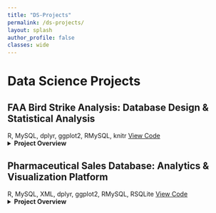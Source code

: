 ```yaml
---
title: "DS-Projects"
permalink: /ds-projects/
layout: splash
author_profile: false
classes: wide
---
```


<h1 class="page-title">Data Science Projects</h1>

<div class="projects-container">

<div class="project-card" id="faa-birdstrike-analysis">
  <h2>FAA Bird Strike Analysis: Database Design & Statistical Analysis</h2>
  
  <div class="project-metadata">
    <span class="project-tech"><i class="fab fa-r-project"></i> R, MySQL, dplyr, ggplot2, RMySQL, knitr</span>
    <a href="https://github.com/rishipat160/FAABirdStrikeAnalysis" class="project-link"><i class="fab fa-github"></i> View Code</a>
  </div>

  <details>
    <summary><strong>Project Overview</strong></summary>
    <div class="project-details">
      <p>In this project, I designed and implemented a relational database to analyze wildlife strikes to aircraft using FAA data. The project involved data modeling, database creation, data cleaning, and statistical analysis to identify patterns and trends in bird strikes.</p>
      
      <h3>Database Design</h3>
      <p>I designed a normalized database schema with four main tables:</p>
      <ul>
        <li><strong>Airports:</strong> Information about airport locations and identifiers</li>
        <li><strong>Flights:</strong> Details about aircraft, airlines, and flight dates</li>
        <li><strong>Conditions:</strong> Weather and sky conditions during incidents</li>
        <li><strong>Incidents:</strong> Specific details about wildlife strikes including altitude and impact</li>
      </ul>
      
      <p>The schema included appropriate primary and foreign keys to maintain referential integrity:</p>
      
      {% highlight sql %}
-- Airports Table
CREATE TABLE IF NOT EXISTS airports (
  aid INT,
  airportName TEXT,
  airportState TEXT,
  airportCode TEXT,
  PRIMARY KEY (aid)
);

-- Flights Table
CREATE TABLE IF NOT EXISTS flights (
  fid INT,
  date DATE,
  originAirport INT,
  airlineName TEXT,
  aircraftType TEXT,
  isHeavy BOOLEAN,
  PRIMARY KEY (fid),
  FOREIGN KEY (originAirport) REFERENCES airports(aid)
);

-- Conditions Table
CREATE TABLE IF NOT EXISTS conditions (
  cid INT,
  sky_condition TEXT,
  explanation TEXT,
  PRIMARY KEY (cid)
);

-- Incidents Table
CREATE TABLE IF NOT EXISTS incidents (
  iid INT,
  fid INT,
  wlsize TEXT,
  impact TEXT,
  altitude INT CHECK (altitude >= 0),
  conditions INT,
  PRIMARY KEY (iid),
  FOREIGN KEY (fid) REFERENCES flights(fid),
  FOREIGN KEY (conditions) REFERENCES conditions(cid)
);
      {% endhighlight %}
      
      <h3>Data Cleaning and Transformation</h3>
      <p>I implemented several data cleaning functions to handle issues in the raw dataset:</p>
      <ul>
        <li>Converting date strings to standardized SQL date format</li>
        <li>Handling missing values with appropriate defaults</li>
        <li>Cleaning altitude data by removing commas and validating numeric values</li>
        <li>Creating unique identifiers for airports and conditions</li>
      </ul>
      
      <p>Example of the date cleaning function:</p>
      
      {% highlight r %}
# Clean Date function
clean_date <- function(date_string) {
  if (date_string == "") {
    return(NA)
  } 
  else {
    cleaned = substr(date_string, 1, nchar(date_string) - 5)
    converted_date = as.Date(cleaned, format="%m/%d/%y")
    return(format(converted_date, "%Y-%m-%d"))
  }
}
      {% endhighlight %}
      
      <h3>Database Implementation</h3>
      <p>I used RMySQL to connect to an Amazon RDS MySQL instance, create the schema, and load the cleaned data:</p>
      
      {% highlight r %}
# Creating a connection to Amazon RDS
mysqldb <- dbConnect(RMySQL::MySQL(), 
                    user = db_user, 
                    password = db_password,
                    dbname = db_name,
                    host = db_host, 
                    port = db_port)

# Create tables and load data
dbSendQuery(mysqldb, createAirports)
dbSendQuery(mysqldb, createFlights)
dbSendQuery(mysqldb, createConditions)
dbSendQuery(mysqldb, createIncidents)

# Write dataframes to database tables
dbWriteTable(mysqldb, "airports", df.airports, append = TRUE, row.names = FALSE)
dbWriteTable(mysqldb, "conditions", df.conditions, append = TRUE, row.names = FALSE)
dbWriteTable(mysqldb, "flights", df.flights, append = TRUE, row.names = FALSE)
dbWriteTable(mysqldb, "incidents", df.incidents, append = TRUE, row.names = FALSE)
      {% endhighlight %}
      
      <h3>Analysis and Findings</h3>
      <p>I performed several analytical queries to extract insights from the data:</p>
      
      <h4>Top Airlines with Bird Strikes</h4>
      <p>I identified which airlines experienced the most wildlife strikes:</p>
      
      {% highlight sql %}
SELECT airlineName, COUNT(*) as numOfStrikes 
FROM flights 
JOIN incidents on incidents.fid = flights.fid 
GROUP BY airlineName 
ORDER BY numOfStrikes desc 
LIMIT 5
      {% endhighlight %}
      
      <img src="/assets/images/topairstrike.png" alt="Top Airlines with Bird Strikes" class="project-image">
      
      <h4>Airports with Above-Average Incidents</h4>
      <p>I used a Common Table Expression (CTE) to find airports with higher than average strike incidents:</p>
      
      {% highlight sql %}
WITH airport_strikes AS (
  SELECT airports.airportName, COUNT(*) as numOfStrikes 
  FROM airports 
  JOIN flights ON airports.aid = flights.originAirport 
  JOIN incidents ON flights.fid = incidents.fid 
  GROUP BY airports.airportName
), 
average_incidents as (
  SELECT AVG(numOfStrikes) as averageNumIncidents 
  FROM airport_strikes
)
SELECT airport_strikes.airportName, airport_strikes.numOfStrikes 
FROM airport_strikes, average_incidents 
WHERE airport_strikes.numOfStrikes > average_incidents.averageNumIncidents 
ORDER BY numOfStrikes desc 
LIMIT 5
      {% endhighlight %}
      
      <img src="/assets/images/airportanalysis.png" alt="Airports with Above-Average Incidents" class="project-image">
      
      <h4>Yearly Trend Analysis</h4>
      <p>I analyzed the trend of wildlife strikes over time:</p>
      
      {% highlight sql %}
SELECT YEAR(date) as year, COUNT(*) as numOfStrikes 
FROM flights 
GROUP BY YEAR(date) 
ORDER BY year
      {% endhighlight %}
      
      <img src="/assets/images/analysisyear.png" alt="Yearly Trend Analysis" class="project-image">
      
      <p>I visualized this data using R's plotting capabilities to identify long-term trends:</p>
      
      {% highlight r %}
plot(yearlyStrikes$year, yearlyStrikes$numOfStrikes,
     type = "l",
     main = "Wildlife Strikes by Year",
     xlab = "Year",
     ylab = "Number of Strikes")
points(yearlyStrikes$year, yearlyStrikes$numOfStrikes, pch = 4)
grid()
      {% endhighlight %}
      
      <img src="/assets/images/trendbyyear.png" alt="Trend of Bird Strikes by Year" class="project-image">
      
      <h3>Stored Procedure Implementation</h3>
      <p>I created a stored procedure to update incident records while maintaining an audit log:</p>
      
      {% highlight sql %}
CREATE PROCEDURE update_incident(
    IN p_iid INT,
    IN new_altitude INT,
    IN new_impact TEXT,
    IN new_wlsize TEXT
)
BEGIN
    -- Creates Table if needed
    CREATE TABLE IF NOT EXISTS updateLog (
        uid INT AUTO_INCREMENT PRIMARY KEY,
        modification_type TEXT,
        tableName TEXT,
        time DATETIME,
        original_altitude INT,
        original_impact TEXT,
        original_wlsize TEXT
    );
    
    -- Updates Log
    INSERT INTO updateLog (modification_type, tableName, time, original_altitude, original_impact, original_wlsize)
    SELECT 'updating', 'incident', NOW(), altitude, impact, wlsize
    FROM incidents
    WHERE iid = p_iid;
    
    -- Updates actual incident
    UPDATE incidents
    SET altitude = new_altitude,
        impact = new_impact,
        wlsize = new_wlsize
    WHERE iid = p_iid;
END
      {% endhighlight %}
      
      <h3>Key Findings</h3>
      <p>The analysis revealed several important insights:</p>
      <ul>
        <li>Wildlife strikes have been steadily increasing over the years, possibly due to better reporting</li>
        <li>Certain airports have significantly higher incident rates, likely due to their geographic location</li>
        <li>Major airlines with more flights naturally experience more strikes, but the rate per flight varies</li>
        <li>Weather conditions play a significant role in strike frequency</li>
      </ul>
      
      <h3>Technologies Used</h3>
      <ul>
        <li>R for data processing and analysis</li>
        <li>MySQL for database management</li>
        <li>RMySQL for database connectivity</li>
        <li>knitr and kableExtra for report generation</li>
        <li>Amazon RDS for cloud database hosting</li>
      </ul>
    </div>
  </details>
</div>

<div class="project-card" id="pharma-sales-db">
  <h2>Pharmaceutical Sales Database: Analytics & Visualization Platform</h2>
  
  <div class="project-metadata">
    <span class="project-tech"><i class="fab fa-r-project"></i> R, MySQL, XML, dplyr, ggplot2, RMySQL, RSQLite</span>
    <a href="https://github.com/rishipat160/PharmaDataWarehouse" class="project-link"><i class="fab fa-github"></i> View Code</a>
  </div>

  <details>
    <summary><strong>Project Overview</strong></summary>
    <div class="project-details">
      <p>In this project, I designed and implemented a comprehensive pharmaceutical sales data warehouse and analytics platform. The project involved extracting data from XML sources, creating a normalized relational database, building a star schema for analytics, and developing visualizations to derive business insights.</p>
      
      <h3>Data Processing Pipeline</h3>
      <p>I developed a complete ETL (Extract, Transform, Load) pipeline using R to process pharmaceutical sales data:</p>
      <ul>
        <li>Extracted sales transaction data from multiple XML files</li>
        <li>Transformed and cleaned the data to ensure consistency</li>
        <li>Loaded the data into a normalized SQLite database</li>
        <li>Created a star schema in MySQL for analytical processing</li>
      </ul>
      
      <h3>Database Design</h3>
      <p>The project involved two database designs:</p>
      
      <h4>Normalized Relational Database</h4>
      <p>I designed a normalized database schema with four main tables:</p>
      <ul>
        <li><strong>Reps:</strong> Sales representatives information</li>
        <li><strong>Products:</strong> Pharmaceutical product details</li>
        <li><strong>Customers:</strong> Customer information with location data</li>
        <li><strong>Sales:</strong> Transaction records with appropriate foreign keys</li>
      </ul>
      
      <p>The schema included appropriate primary and foreign keys to maintain referential integrity:</p>
      
      {% highlight sql %}
-- Reps Table
CREATE TABLE reps (
  rep_id INTEGER PRIMARY KEY,
  last_name TEXT,
  first_name TEXT,
  phone TEXT,
  hire_date TEXT,
  commission TEXT,
  territory TEXT,
  certified BOOLEAN
);

-- Products Table
CREATE TABLE products (
  product_id INTEGER PRIMARY KEY AUTOINCREMENT,
  name TEXT UNIQUE,
  unit_cost REAL,
  currency TEXT
);

-- Customers Table
CREATE TABLE customers (
  customer_id INTEGER PRIMARY KEY AUTOINCREMENT,
  name TEXT,
  country TEXT,
  UNIQUE(name, country)
);

-- Sales Table
CREATE TABLE sales (
  sale_id INTEGER PRIMARY KEY AUTOINCREMENT,
  rep_id INTEGER,
  customer_id INTEGER,
  product_id INTEGER,
  date TEXT,
  quantity INTEGER,
  FOREIGN KEY(rep_id) REFERENCES reps(rep_id),
  FOREIGN KEY(customer_id) REFERENCES customers(customer_id),
  FOREIGN KEY(product_id) REFERENCES products(product_id)
);
      {% endhighlight %}
      
      <h4>Star Schema for Analytics</h4>
      <p>I implemented a star schema in MySQL to facilitate efficient analytical queries:</p>
      <ul>
        <li><strong>Sales Facts:</strong> Central fact table with sales metrics and dimensional keys</li>
        <li><strong>Rep Facts:</strong> Aggregated sales performance by representative</li>
        <li><strong>Time Dimension:</strong> Hierarchical time attributes (year, quarter, month)</li>
        <li><strong>Product Dimension:</strong> Product attributes and pricing information</li>
        <li><strong>Geography Dimension:</strong> Customer location information</li>
      </ul>
      
      {% highlight sql %}
-- Sales Facts Table
CREATE TABLE sales_facts (
  sale_id INT AUTO_INCREMENT PRIMARY KEY,
  period VARCHAR(7),
  sale_date DATE,
  month INT,
  quarter INT,
  year INT,
  product_name TEXT,
  country_name TEXT,
  total_amount DECIMAL(10, 2),
  total_units INT,
  product_unit_price DECIMAL(10, 2),
  product_currency TEXT
);

-- Rep Facts Table
CREATE TABLE rep_facts (
  rep_id_facts INT AUTO_INCREMENT PRIMARY KEY,
  rep_id INT,
  rep_name TEXT,
  month INT,
  quarter INT,
  year INT,
  total_amount DECIMAL(10, 2),
  average_amount DECIMAL(10, 2)
);
      {% endhighlight %}
      
      <h3>Data Extraction and Transformation</h3>
      <p>I implemented several custom parsing functions to extract and transform the XML data:</p>
      
      {% highlight r %}
# Parse XML sales node
parse_sales_node <- function(node) {
  rep_id <- as.integer(xmlAttrs(node)["repID"])
  date <- parse_date(xmlValue(node[["sale"]][["date"]]))
  product_name <- xmlValue(node[["sale"]][["product"]])
  quantity <- as.integer(xmlValue(node[["sale"]][["qty"]]))
  customer_name <- xmlValue(node[["customer"]])
  
  # Retrieve product_id and customer_id from the mapping
  product_id <- product_id_map[product_name]
  customer_id <- customer_id_map[customer_name]
  
  return(data.frame(
    rep_id = rep_id,
    customer_id = customer_id,
    product_id = product_id,
    date = as.character(date),
    quantity = quantity,
    stringsAsFactors = FALSE
  ))
}
      {% endhighlight %}
      
      <h3>Star Schema Population</h3>
      <p>I developed a process to transform the normalized data into the star schema for analytics:</p>
      
      {% highlight r %}
# Loop through years and months to populate the star schema
for (year in years$year) {
  for (month in months) {
    ensureConnected(mysqldb)
    data_query <- sprintf("
      SELECT 
        strftime('%%Y-%%m', s.date) AS period,
        p.name AS product_name,
        s.date AS sale_date,
        c.country AS country_name,
        strftime('%%m', s.date) AS month, 
        CASE 
          WHEN strftime('%%m', s.date) BETWEEN '01' AND '03' THEN 1
          WHEN strftime('%%m', s.date) BETWEEN '04' AND '06' THEN 2
          WHEN strftime('%%m', s.date) BETWEEN '07' AND '09' THEN 3
          WHEN strftime('%%m', s.date) BETWEEN '10' AND '12' THEN 4
        END AS quarter,
        strftime('%%Y', s.date) AS year, 
        SUM(s.quantity) AS total_units,
        SUM(s.quantity * p.unit_cost) AS total_amount,
        p.unit_cost AS product_unit_price,
        p.currency AS product_currency
      FROM 
        sales s
      JOIN 
        products p ON s.product_id = p.product_id
      JOIN 
        customers c ON s.customer_id = c.customer_id
      WHERE 
        strftime('%%Y', s.date) = '%s' AND strftime('%%m', s.date) = '%02d'
      GROUP BY 
        p.name, c.country;
    ", year, month)
    
    monthly_data <- dbGetQuery(sqlite_db, data_query)
    
    if (nrow(monthly_data) > 0) {
      dbWriteTable(mysqldb, 'sales_facts', monthly_data, append = TRUE, row.names = FALSE)
    }
  }
}
      {% endhighlight %}
      
      <h3>Analysis and Findings</h3>
      <p>I performed several analytical queries to extract business insights from the data:</p>
      
      <h4>Top Products by Revenue</h4>
      <p>I identified the pharmaceutical products generating the highest revenue:</p>
      
      {% highlight sql %}
SELECT product_name, SUM(total_amount) AS total_revenue
FROM sales_facts
GROUP BY product_name
ORDER BY total_revenue DESC
LIMIT 5;
      {% endhighlight %}
      
      <p>Results:</p>
      <pre>
  product_name total_revenue
1      Zalofen    90,179,700
2 Bhiktarvizem     9,442,800
3   Xinoprozen     6,786,612
4   Xipralofen     5,777,688
5  Proxinostat     5,337,951
      </pre>
      
      <h4>Quarterly Product Performance</h4>
      <p>I analyzed product performance by quarter to identify seasonal trends:</p>
      
      {% highlight sql %}
SELECT product_name, quarter, year, SUM(total_amount) AS total_revenue, 
       SUM(total_units) AS total_units_sold
FROM sales_facts
GROUP BY product_name, year, quarter
ORDER BY product_name, year, quarter;
      {% endhighlight %}
      
      <p>Sample results for one product:</p>
      <pre>
  product_name quarter year total_revenue total_units_sold
1  Alaraphosol       1 2020        102120           111000
2  Alaraphosol       2 2020        105248           114400
3  Alaraphosol       3 2020        112792           122600
4  Alaraphosol       4 2020         80868            87900
5  Alaraphosol       1 2021        193844           210700
6  Alaraphosol       2 2021        210404           228700
7  Alaraphosol       3 2021        209760           228000
      </pre>
      
      <h4>Sales by Country</h4>
      <p>I analyzed sales distribution across different countries to identify key markets:</p>
      
      <img src="/assets/images/revenuebycountry.png" alt="Revenue by Country" class="project-image">
      
      <h4>Sales Representative Performance</h4>
      <p>I tracked sales performance by representative across quarters to identify top performers:</p>
      
      <img src="/assets/images/salesperrepperquarter.png" alt="Sales per Rep per Quarter" class="project-image">
      
      <h3>Key Findings</h3>
      <p>The analysis revealed several important business insights:</p>
      <ul>
        <li>Zalofen is the highest-revenue product, generating over 90 million in sales</li>
        <li>Sales show seasonal patterns with Q2 and Q3 typically showing stronger performance</li>
        <li>Certain markets (countries) contribute disproportionately to overall revenue</li>
        <li>Sales representative performance varies significantly, with top performers generating up to 3x the revenue of average performers</li>
      </ul>
      
      <h3>Technologies Used</h3>
      <ul>
        <li>R for data processing and ETL pipeline</li>
        <li>XML library for data extraction</li>
        <li>SQLite for normalized database storage</li>
        <li>MySQL for analytical data warehouse</li>
        <li>RMySQL and RSQLite for database connectivity</li>
        <li>Amazon RDS for cloud database hosting</li>
      </ul>
    </div>
  </details>
</div>

</div>

